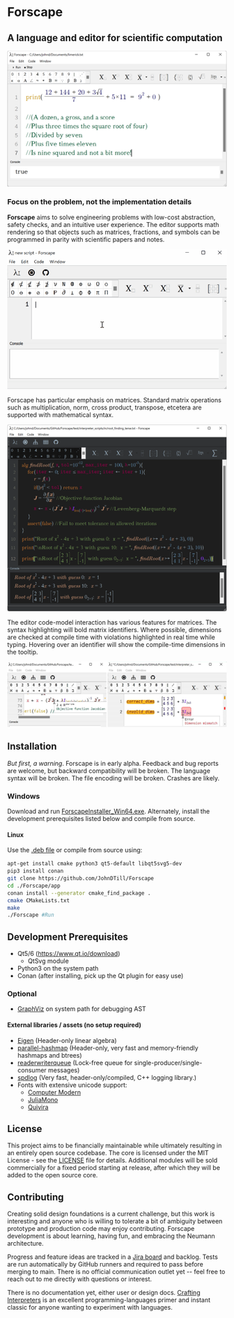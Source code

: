 # Forscape

## A language and editor for scientific computation

![alt text](doc/readme/limerick.png?raw=true "Forscape")

### Focus on the problem, not the implementation details

**Forscape** aims to solve engineering problems with low-cost abstraction, safety checks, and an intuitive user experience. The editor supports math rendering so that objects such as matrices, fractions, and symbols can be programmed in parity with scientific papers and notes.

![alt text](doc/readme/EditorInteraction.gif?raw=true "Editor interaction")

Forscape has particular emphasis on matrices. Standard matrix operations such as multiplication, norm, cross product, transpose, etcetera are supported with mathematical syntax.

![alt text](doc/readme/root_finding.png?raw=true "Forscape is designed around matrices")

The editor code-model interaction has various features for matrices. The syntax highlighting will bold matrix identifiers. Where possible, dimensions are checked at compile time with violations highlighted in real time while typing. Hovering over an identifier will show the compile-time dimensions in the tooltip.

![alt text](doc/readme/EditorMatrixFeatures.png?raw=true "The editor code-model interaction has various matrix features")

## Installation

*But first, a warning*. Forscape is in early alpha. Feedback and bug reports are welcome, but backward compatibility will be broken. The language syntax will be broken. The file encoding will be broken. Crashes are likely.

### Windows

Download and run [ForscapeInstaller_Win64.exe](https://github.com/JohnDTill/Forscape/releases/download/pre-alpha-0.0.2/ForscapeInstaller_Win64.exe).
Alternately, install the development prerequisites listed below and compile from source.

#### Linux

Use the [.deb file](https://github.com/JohnDTill/Forscape/releases/download/pre-alpha-0.0.2/forscape_0.0.1_amd64.deb) or compile from source using:

```sh
apt-get install cmake python3 qt5-default libqt5svg5-dev
pip3 install conan
git clone https://github.com/JohnDTill/Forscape
cd ./Forscape/app
conan install --generator cmake_find_package .
cmake CMakeLists.txt
make
./Forscape #Run
```

## Development Prerequisites

* Qt5/6 (<https://www.qt.io/download>)
  * QtSvg module
* Python3 on the system path
* Conan (after installing, pick up the Qt plugin for easy use)

### Optional

* [GraphViz](https://graphviz.org/) on system path for debugging AST

#### External libraries / assets (no setup required)

* [Eigen](http://eigen.tuxfamily.org/index.php?title=Main_Page) (Header-only linear algebra)
* [parallel-hashmap](https://github.com/greg7mdp/parallel-hashmap) (Header-only, very fast and memory-friendly hashmaps and btrees)
* [readerwriterqueue](https://github.com/cameron314/readerwriterqueue) (Lock-free queue for single-producer/single-consumer messages)
* [spdlog](https://github.com/gabime/spdlog) (Very fast, header-only/compiled, C++ logging library.)
* Fonts with extensive unicode support:
  * [Computer Modern](https://www.fontsquirrel.com/fonts/computer-modern)
  * [JuliaMono](https://github.com/cormullion/juliamono)
  * [Quivira](http://quivira-font.com/)

## License

This project aims to be financially maintainable while ultimately resulting in an entirely open source codebase. The core is licensed under the MIT License - see the [LICENSE](LICENSE) file for details. Additional modules will be sold commercially for a fixed period starting at release, after which they will be added to the open source core.

## Contributing

Creating solid design foundations is a current challenge, but this work is interesting and anyone who is willing to tolerate a bit of ambiguity between prototype and production code may enjoy contributing. Forscape development is about learning, having fun, and embracing the Neumann architecture.

Progress and feature ideas are tracked in a [Jira board](https://forscape.atlassian.net/jira/software/c/projects/FOR/boards/1) and backlog. Tests are run automatically by GitHub runners and required to pass before merging to main. There is no official communication outlet yet -- feel free to reach out to me directly with questions or interest.

There is no documentation yet, either user or design docs. [Crafting Interpreters](http://www.craftinginterpreters.com/) is an excellent programming-languages primer and instant classic for anyone wanting to experiment with languages.

